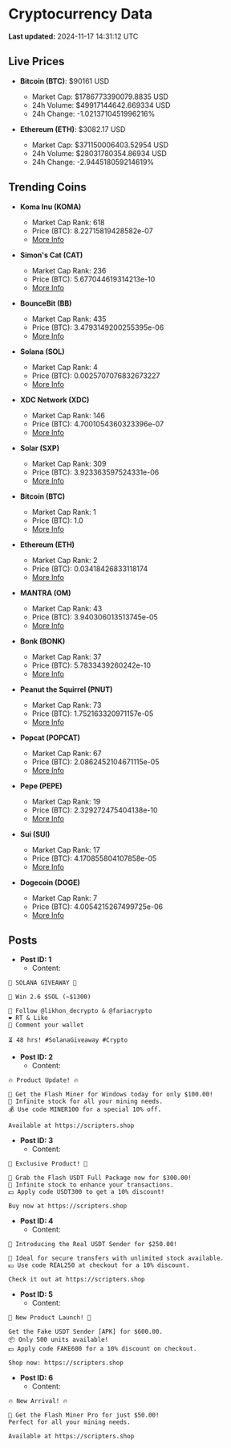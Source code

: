 # Cryptocurrency Data

**Last updated:** 2024-11-17 14:31:12 UTC

## Live Prices
- **Bitcoin (BTC)**: $90161 USD
  - Market Cap: $1786773390079.8835 USD
  - 24h Volume: $49917144642.669334 USD
  - 24h Change: -1.0213710451996216%

- **Ethereum (ETH)**: $3082.17 USD
  - Market Cap: $371150006403.52954 USD
  - 24h Volume: $28031780354.86934 USD
  - 24h Change: -2.944518059214619%

## Trending Coins
- **Koma Inu (KOMA)**
  - Market Cap Rank: 618
  - Price (BTC): 8.22715819428582e-07
  - [More Info](https://www.coingecko.com/en/coins/koma-inu)

- **Simon's Cat (CAT)**
  - Market Cap Rank: 236
  - Price (BTC): 5.677044619314213e-10
  - [More Info](https://www.coingecko.com/en/coins/simons-cat)

- **BounceBit (BB)**
  - Market Cap Rank: 435
  - Price (BTC): 3.4793149200255395e-06
  - [More Info](https://www.coingecko.com/en/coins/bouncebit)

- **Solana (SOL)**
  - Market Cap Rank: 4
  - Price (BTC): 0.0025707076832673227
  - [More Info](https://www.coingecko.com/en/coins/solana)

- **XDC Network (XDC)**
  - Market Cap Rank: 146
  - Price (BTC): 4.7001054360323396e-07
  - [More Info](https://www.coingecko.com/en/coins/xdc-network)

- **Solar (SXP)**
  - Market Cap Rank: 309
  - Price (BTC): 3.923363597524331e-06
  - [More Info](https://www.coingecko.com/en/coins/solar-2)

- **Bitcoin (BTC)**
  - Market Cap Rank: 1
  - Price (BTC): 1.0
  - [More Info](https://www.coingecko.com/en/coins/bitcoin)

- **Ethereum (ETH)**
  - Market Cap Rank: 2
  - Price (BTC): 0.03418426833118174
  - [More Info](https://www.coingecko.com/en/coins/ethereum)

- **MANTRA (OM)**
  - Market Cap Rank: 43
  - Price (BTC): 3.940306013513745e-05
  - [More Info](https://www.coingecko.com/en/coins/mantra)

- **Bonk (BONK)**
  - Market Cap Rank: 37
  - Price (BTC): 5.7833439260242e-10
  - [More Info](https://www.coingecko.com/en/coins/bonk)

- **Peanut the Squirrel (PNUT)**
  - Market Cap Rank: 73
  - Price (BTC): 1.752163320971157e-05
  - [More Info](https://www.coingecko.com/en/coins/peanut-the-squirrel)

- **Popcat (POPCAT)**
  - Market Cap Rank: 67
  - Price (BTC): 2.0862452104671115e-05
  - [More Info](https://www.coingecko.com/en/coins/popcat)

- **Pepe (PEPE)**
  - Market Cap Rank: 19
  - Price (BTC): 2.329272475404138e-10
  - [More Info](https://www.coingecko.com/en/coins/pepe)

- **Sui (SUI)**
  - Market Cap Rank: 17
  - Price (BTC): 4.170855804107858e-05
  - [More Info](https://www.coingecko.com/en/coins/sui)

- **Dogecoin (DOGE)**
  - Market Cap Rank: 7
  - Price (BTC): 4.0054215267499725e-06
  - [More Info](https://www.coingecko.com/en/coins/dogecoin)

## Posts
- **Post ID: 1**
  - Content:
```
🚀 SOLANA GIVEAWAY 🚀

🎁 Win 2.6 $SOL (~$1300)

🤝 Follow @likhon_decrypto & @fariacrypto
❤️ RT & Like
💬 Comment your wallet

⏳ 48 hrs! #SolanaGiveaway #Crypto
```

- **Post ID: 2**
  - Content:
```
🔥 Product Update! 🔥

🚀 Get the Flash Miner for Windows today for only $100.00!
🔋 Infinite stock for all your mining needs.
💰 Use code MINER100 for a special 10% off.

Available at https://scripters.shop
```

- **Post ID: 3**
  - Content:
```
🎁 Exclusive Product! 🎁

💸 Grab the Flash USDT Full Package now for $300.00!
🎉 Infinite stock to enhance your transactions.
💵 Apply code USDT300 to get a 10% discount!

Buy now at https://scripters.shop
```

- **Post ID: 4**
  - Content:
```
💎 Introducing the Real USDT Sender for $250.00!

💼 Ideal for secure transfers with unlimited stock available.
💵 Use code REAL250 at checkout for a 10% discount.

Check it out at https://scripters.shop
```

- **Post ID: 5**
  - Content:
```
🚀 New Product Launch! 🚀

Get the Fake USDT Sender [APK] for $600.00.
📦 Only 500 units available!
💵 Apply code FAKE600 for a 10% discount on checkout.

Shop now: https://scripters.shop
```

- **Post ID: 6**
  - Content:
```
🔥 New Arrival! 🔥

💸 Get the Flash Miner Pro for just $50.00!
Perfect for all your mining needs.

Available at https://scripters.shop
```

